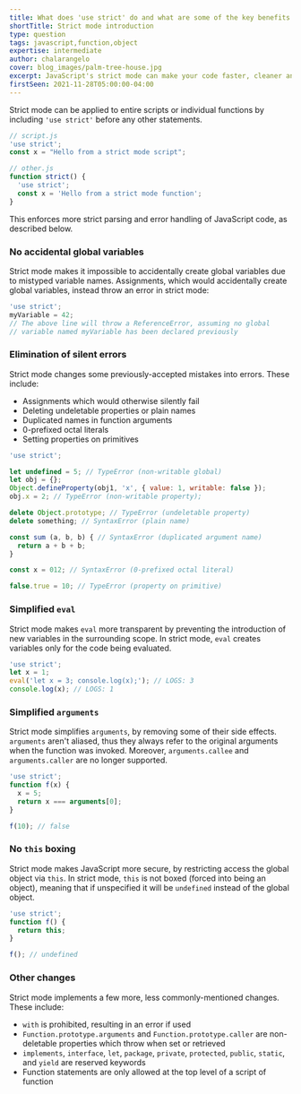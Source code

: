```yaml
---
title: What does 'use strict' do and what are some of the key benefits to using it?
shortTitle: Strict mode introduction
type: question
tags: javascript,function,object
expertise: intermediate
author: chalarangelo
cover: blog_images/palm-tree-house.jpg
excerpt: JavaScript's strict mode can make your code faster, cleaner and more secure.
firstSeen: 2021-11-28T05:00:00-04:00
---
```


Strict mode can be applied to entire scripts or individual functions by including `'use strict'` before any other statements.

```js
// script.js
'use strict';
const x = "Hello from a strict mode script";

// other.js
function strict() {
  'use strict';
  const x = 'Hello from a strict mode function';
}
```

This enforces more strict parsing and error handling of JavaScript code, as described below.

### No accidental global variables

Strict mode makes it impossible to accidentally create global variables due to mistyped variable names. Assignments, which would accidentally create global variables, instead throw an error in strict mode:

```js
'use strict';
myVariable = 42;
// The above line will throw a ReferenceError, assuming no global
// variable named myVariable has been declared previously
```

### Elimination of silent errors

Strict mode changes some previously-accepted mistakes into errors. These include:

- Assignments which would otherwise silently fail
- Deleting undeletable properties or plain names
- Duplicated names in function arguments
- 0-prefixed octal literals
- Setting properties on primitives

```js
'use strict';

let undefined = 5; // TypeError (non-writable global)
let obj = {};
Object.defineProperty(obj1, 'x', { value: 1, writable: false });
obj.x = 2; // TypeError (non-writable property);

delete Object.prototype; // TypeError (undeletable property)
delete something; // SyntaxError (plain name)

const sum (a, b, b) { // SyntaxError (duplicated argument name)
  return a + b + b;
}

const x = 012; // SyntaxError (0-prefixed octal literal)

false.true = 10; // TypeError (property on primitive)
```

### Simplified `eval`

Strict mode makes `eval` more transparent by preventing the introduction of new variables in the surrounding scope. In strict mode, `eval` creates variables only for the code being evaluated.

```js
'use strict';
let x = 1;
eval('let x = 3; console.log(x);'); // LOGS: 3
console.log(x); // LOGS: 1
```

### Simplified `arguments`

Strict mode simplifies `arguments`, by removing some of their side effects. `arguments` aren't aliased, thus they always refer to the original arguments when the function was invoked. Moreover, `arguments.callee` and `arguments.caller` are no longer supported.

```js
'use strict';
function f(x) {
  x = 5;
  return x === arguments[0];
}

f(10); // false
```

### No `this` boxing

Strict mode makes JavaScript more secure, by restricting access the global object via `this`. In strict mode, `this` is not boxed (forced into being an object), meaning that if unspecified it will be `undefined` instead of the global object.

```js
'use strict';
function f() {
  return this;
}

f(); // undefined
```

### Other changes

Strict mode implements a few more, less commonly-mentioned changes. These include:

- `with` is prohibited, resulting in an error if used
- `Function.prototype.arguments` and `Function.prototype.caller` are non-deletable properties which throw when set or retrieved
- `implements`, `interface`, `let`, `package`, `private`, `protected`, `public`, `static`, and `yield` are reserved keywords
- Function statements are only allowed at the top level of a script of function
